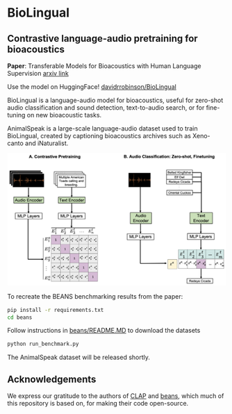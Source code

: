 # BioLingual
## Contrastive language-audio pretraining for bioacoustics

**Paper**: Transferable Models for Bioacoustics with Human Language Supervision [arxiv link](#)

Use the model on HuggingFace! [davidrrobinson/BioLingual](https://huggingface.co/davidrrobinson/BioLingual)

BioLingual is a language-audio model for bioacoustics, useful for zero-shot audio classification and sound detection, text-to-audio search, or for fine-tuning on new bioacoustic tasks.

AnimalSpeak is a large-scale language-audio dataset used to train BioLingual, created by captioning bioacoustics archives such as Xeno-canto and iNaturalist.

![BioLingual.png](BioLingual.png)

To recreate the BEANS benchmarking results from the paper:

```bash
pip install -r requirements.txt
cd beans
```
Follow instructions in [beans/README.MD](./beans/README.md) to download the datasets
```bash
python run_benchmark.py
```

The AnimalSpeak dataset will be released shortly.

## Acknowledgements

We express our gratitude to the authors of [CLAP](https://github.com/LAION-AI/CLAP) and [beans](https://github.com/earthspecies/beans), which much of this repository is based on, for making their code open-source.
